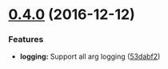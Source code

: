 <a name="0.4.0"></a>
# [0.4.0](https://github.com/hypery2k/angular-pouchdb-logger/compare/0.3.5...v0.4.0) (2016-12-12)


### Features

* **logging:** Support all arg logging ([53dabf2](https://github.com/hypery2k/angular-pouchdb-logger/commit/53dabf2))



